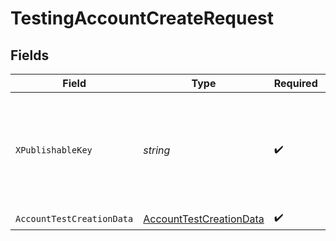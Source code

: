 # TestingAccountCreateRequest


## Fields

| Field                                                                           | Type                                                                            | Required                                                                        | Description                                                                     |
| ------------------------------------------------------------------------------- | ------------------------------------------------------------------------------- | ------------------------------------------------------------------------------- | ------------------------------------------------------------------------------- |
| `XPublishableKey`                                                               | *string*                                                                        | :heavy_check_mark:                                                              | The publicly shareable identifier used to identify your Bolt merchant division. |
| `AccountTestCreationData`                                                       | [AccountTestCreationData](../../Models/Components/AccountTestCreationData.md)   | :heavy_check_mark:                                                              | N/A                                                                             |